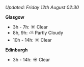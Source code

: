*Updated: Friday 12th August 02:30*

**Glasgow**

* 3h - 7h: :sunny: Clear
* 8h, 9h: :partly_sunny: Partly Cloudy
* 10h - 14h: :sunny: Clear

**Edinburgh**

* 3h - 14h: :sunny: Clear

